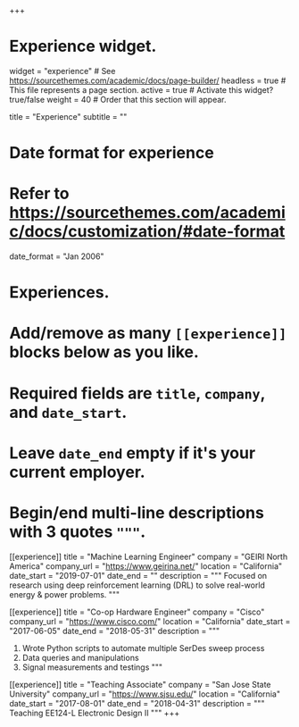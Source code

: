 +++
# Experience widget.
widget = "experience"  # See https://sourcethemes.com/academic/docs/page-builder/
headless = true  # This file represents a page section.
active = true  # Activate this widget? true/false
weight = 40  # Order that this section will appear.

title = "Experience"
subtitle = ""

# Date format for experience
#   Refer to https://sourcethemes.com/academic/docs/customization/#date-format
date_format = "Jan 2006"

# Experiences.
#   Add/remove as many `[[experience]]` blocks below as you like.
#   Required fields are `title`, `company`, and `date_start`.
#   Leave `date_end` empty if it's your current employer.
#   Begin/end multi-line descriptions with 3 quotes `"""`.
[[experience]]
  title = "Machine Learning Engineer"
  company = "GEIRI North America"
  company_url = "https://www.geirina.net/"
  location = "California"
  date_start = "2019-07-01"
  date_end = ""
  description = """
  Focused on research using deep reinforcement learning (DRL) to solve real-world energy & power problems. 
  """

[[experience]]
  title = "Co-op Hardware Engineer"
  company = "Cisco"
  company_url = "https://www.cisco.com/"
  location = "California"
  date_start = "2017-06-05"
  date_end = "2018-05-31"
  description = """
  1. Wrote Python scripts to automate multiple SerDes sweep process 
  2. Data queries and manipulations 
  3. Signal measurements and testings
  """

[[experience]]
  title = "Teaching Associate"
  company = "San Jose State University"
  company_url = "https://www.sjsu.edu/"
  location = "California"
  date_start = "2017-08-01"
  date_end = "2018-04-31"
  description = """
  Teaching EE124-L Electronic Design II
  """
+++
